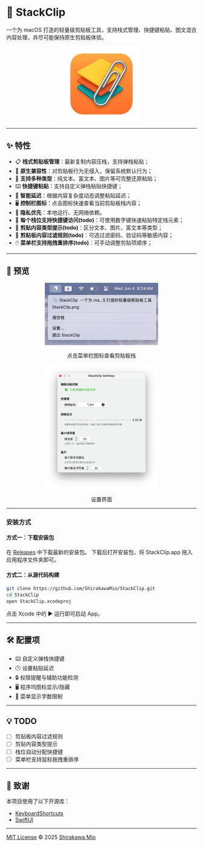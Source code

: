# 📎 StackClip

一个为 macOS 打造的轻量级剪贴板工具，支持栈式管理、快捷键粘贴、图文混合内容处理，并尽可能保持原生剪贴板体验。

<div align="center">
  <img src="./StackClip/Assets.xcassets/AppIcon.appiconset/icon_512x512@2x.png" width="200px" alt="App Icon">
</div>

---

## ✨ 特性

- 📋 **栈式剪贴板管理**：最新复制内容压栈，支持弹栈粘贴；
- 💾 **原生兼容性**：对剪贴板行为无侵入，保留系统默认行为；
- 🔁 **支持多种类型**：纯文本、富文本、图片等可完整还原粘贴；
- ⌨️ **快捷键粘贴**：支持自定义弹栈粘贴快捷键；
- 🧠 **智能延迟**：根据内容复杂度动态调整粘贴延迟；
- 🖥️ **控制栏图标**：点击图标快速查看当前剪贴板栈内容；
- 🔐 **隐私优先**：本地运行、无网络依赖。
- 🧩 **每个栈位支持快捷键访问(todo)**：可使用数字键快速粘贴特定栈元素；
- 🧾 **剪贴内容类型提示(todo)**：区分文本、图片、富文本等类型；
- 🚫 **剪贴板内容过滤规则(todo)**：可选过滤密码、验证码等敏感内容；
- 🖱️ **菜单栏支持拖拽重排序(todo)**：可手动调整剪贴项顺序；

---

## 📸 预览
<div align="center">
<img src="./screenshots/menubar_preview.png" alt="Clipboard Stack" width="300px">

<text>点击菜单栏图标查看剪贴板栈</text>

<img src="./screenshots/settings_preview.png" alt="Settings" width="300px">

<text>设置界面</text>
</div>

---

### 安装方式

#### 方式一：下载安装包

在 [Releases](https://github.com/ShirakawaMio/StackClip/releases) 中下载最新的安装包。
下载后打开安装包，将 StackClip.app 拖入应用程序文件夹即可。

#### 方式二：从源代码构建

```bash
git clone https://github.com/ShirakawaMio/StackClip.git
cd StackClip
open StackClip.xcodeproj
```
点击 Xcode 中的 ▶️ 运行即可启动 App。

---

## 🛠️ 配置项

- ⌨️ 自定义弹栈快捷键
- 🕒 设置粘贴延迟
- 🔒 权限提醒与辅助功能检测
- 🖥️ 程序坞图标显示/隐藏
- 📜 菜单显示字数限制

---

## 💡 TODO

- [ ] 剪贴板内容过滤规则
- [ ] 剪贴内容类型提示
- [ ] 栈位自动分配快捷键
- [ ] 菜单栏支持鼠标拖拽重排序

---

## 🙏 致谢

本项目使用了以下开源库：

- [KeyboardShortcuts](https://github.com/sindresorhus/KeyboardShortcuts)
- [SwiftUI](https://developer.apple.com/xcode/swiftui/)

---

[MIT License](./LICENSE) © 2025 [Shirakawa Mio](https://github.com/ShirakawaMio)
